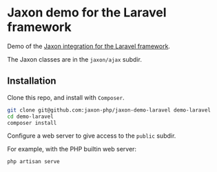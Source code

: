 Jaxon demo for the Laravel framework
====================================

Demo of the [Jaxon integration for the Laravel framework](https://github.com/jaxon-php/jaxon-laravel).

The Jaxon classes are in the `jaxon/ajax` subdir.

Installation
------------

Clone this repo, and install with `Composer`.

```bash
git clone git@github.com:jaxon-php/jaxon-demo-laravel demo-laravel
cd demo-laravel
composer install
```

Configure a web server to give access to the `public` subdir.

For example, with the PHP builtin web server:

```bash
php artisan serve
```
